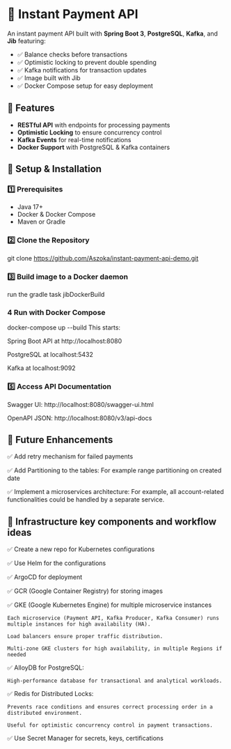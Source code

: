 # 🚀 Instant Payment API

An instant payment API built with **Spring Boot 3**, **PostgreSQL**, **Kafka**, and **Jib** featuring:
- ✅ Balance checks before transactions
- ✅ Optimistic locking to prevent double spending
- ✅ Kafka notifications for transaction updates
- ✅ Image built with Jib
- ✅ Docker Compose setup for easy deployment

## 📌 Features
- **RESTful API** with endpoints for processing payments
- **Optimistic Locking** to ensure concurrency control
- **Kafka Events** for real-time notifications
- **Docker Support** with PostgreSQL & Kafka containers

## 🔧 Setup & Installation

### 1️⃣ Prerequisites
- Java 17+
- Docker & Docker Compose
- Maven or Gradle

### 2️⃣ Clone the Repository

git clone https://github.com/Aszoka/instant-payment-api-demo.git

### ️3️⃣ Build image to a Docker daemon

run the gradle task jibDockerBuild

### 4️ Run with Docker Compose

docker-compose up --build
This starts:

Spring Boot API at http://localhost:8080

PostgreSQL at localhost:5432

Kafka at localhost:9092

### 5️⃣ Access API Documentation
Swagger UI: http://localhost:8080/swagger-ui.html

OpenAPI JSON: http://localhost:8080/v3/api-docs

## 🚀 Future Enhancements
✅ Add retry mechanism for failed payments

✅ Add Partitioning to the tables: 
    For example range partitioning on created date

✅ Implement a microservices architecture: For example, all account-related functionalities could be handled by a separate service.


## 🚀 Infrastructure key components and workflow ideas

✅ Create a new repo for Kubernetes configurations

✅ Use Helm for the configurations

✅ ArgoCD for deployment 

✅ GCR (Google Container Registry) for storing images

✅ GKE (Google Kubernetes Engine) for multiple microservice instances

    Each microservice (Payment API, Kafka Producer, Kafka Consumer) runs multiple instances for high availability (HA).

    Load balancers ensure proper traffic distribution.

    Multi-zone GKE clusters for high availability, in multiple Regions if needed

✅ AlloyDB for PostgreSQL:

    High-performance database for transactional and analytical workloads.


✅ Redis for Distributed Locks:

    Prevents race conditions and ensures correct processing order in a distributed environment.

    Useful for optimistic concurrency control in payment transactions.

✅ Use Secret Manager for secrets, keys, certifications